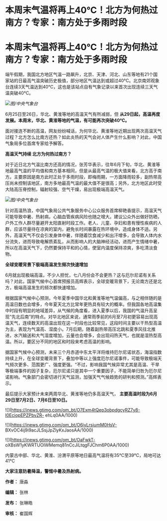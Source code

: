# 本周末气温将再上40℃！北方为何热过南方？专家：南方处于多雨时段

# 本周末气温将再上40℃！北方为何热过南方？专家：南方处于多雨时段

端午假期，我国北方地区气温一路飙升，北京、天津、河北、山东等地有21个国家站的日最高气温突破历史极值，部分地区气温达到或超过40℃。北京南郊观象台连续3天气温达到40℃，这也是该站点自有气象记录以来首次出现连续三天气温突破40℃。

![](https://inews.gtimg.com/om_bt/OqBLCOSNpk0eEgpCqfEuonk5kOpS3Qd2UtAKxmBj-6rIAAA/1000)_图/中央气象台_

6月25日至26日，华北、黄淮等地的高温天气有所减弱，但 **从29日起，高温再度发展。本周末，华北、黄淮等地的气温，有可能再次突破40℃。**

面对接连不断的高温，网友纷纷喊话，为何华北、黄淮等地近期出现两次高温天气过程？北方怎么比南方还热？如此炎热的天气会对人体产生什么影响？对此，中国气象局多位首席专家给予解答。

**高温天气持续 北方为何热过南方？**

对于近日北方气温比南方还高的情况，张芳华表示，往年6月下旬，华北、黄淮等地最高气温的平均值和南方基本相同，但是从最高气温的极大值来看，北方高于南方。主要原因是南方此时正处于多雨时段，即梅雨期，一方面降雨较多，副热带高压尚未控制该地区，南方多地最高气温的最大值不是很高；另外，北方地区此时受大陆高压脊控制，辐射较强、空气干燥，易出现极端高温天气。

![](https://inews.gtimg.com/om_bt/O3oGIakgC5pAIQOcRu82jKBhzZE7GTd_B9m0yoq1gi540AA/1000)_图/中央气象台_

针对高温热浪，中国气象局公共气象服务中心公众服务首席柳艳香提示，高温天气可能导致中暑、热射病，心脑血管疾病风险也随之增大。建议公众外出做好防晒，户外工作人群尽量避开太阳直射时段工作。老人、儿童、孕妇和患有慢性疾病的人群，应该尽量待在凉爽的室内，避免长时间暴露在热环境中，造成身体不适。另外，高温天气不仅会引发身体中暑，伴随着饮食减少和出汗增多，会导致人体内水分流失，进而导致电解质紊乱，从而影响人的大脑神经活动，进而产生情绪中暑，所以在高温天气下，仍然要保持平和的心情，使室内温度保持凉爽，多吃清淡食物。

**全球变暖背景下极端高温发生频次快速增加**

6月就出现极端高温，不少人担忧，七八月份会不会更热？这与厄尔尼诺有关系吗？对此，国家气候中心首席预报员高辉表示，全球变暖背景下，无论南方还是北方，极端高温发生的频次都快速增加。

根据国家气候中心预测，今年夏季中国华北和黄淮等地气温偏高，与之相伴随的是高温日数也会增多，今年夏天北方比常年更热具有较大的概率。但我国各地高温集中时段有明显的地域差异，从气候的角度看，进入夏季以后，我国的气温升高呈现“先北后南”的特点。对华北地区来说，通常雨季前的6月至7月初更容易出现高温天气，连续数天的高温出现在这一时段也比较常见，这段时间主要以干热型高温为主，表现为气温高、湿度小。7月后期，随着副热带高压北跳和夏季风往北推进，水汽输送和大气湿度增加，云量也会增多，会出现闷热天气，也就是湿热型高温。所以，要区分不同的地区和时段来考虑高温的影响。

据国家气候中心预测，未来三个月赤道中东太平洋将维持厄尔尼诺状态，海温指数持续上升，在全球变暖背景下，叠加中等以上强度厄尔尼诺事件，可能导致极端天气频次更多、范围更广、强度更强。“不过，影响我国气候异常尤其是高温、干旱等极端事件的因子复杂，厄尔尼诺只是其中一个重要因子，不能简单归咎为厄尔尼诺影响。气象部门会密切进行天气监测，加强天气气候趋势的研判和预测。”高辉表示。

最后提示大家预计未来两周华北、黄淮等地仍多高温天气， **主要高温时段为6月29日至7月2日、7月6日至10日。**

![](https://inews.gtimg.com/om_bt/O7Exm4tQep3obpdgcyRZ7y8-I0EciopEPZPbvZR-
ehLq0AA/1000)

![](https://inews.gtimg.com/om_bt/O6iyLrsiumM0HsV-
BXvOC4ij9i9acJLSsjJpZlyKxJaosAA/1000)

![](https://inews.gtimg.com/om_bt/OaFwkT-
oXBsW1yKWRTUOIWMemq81nCcJiLtqgFJChm6P0AA/1000)

内蒙古中部、华北、黄淮、汾渭平原等地日最高气温将有35℃至39℃，局地可达41℃

**大家注意防暑降温，警惕中暑及热射病。**

**作者：** 唐淼

**编辑：** 张林

**发布：** 张琳皓

**审核：** 崔国辉

